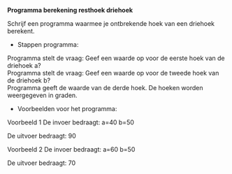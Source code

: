 **Programma berekening resthoek driehoek**

Schrijf een programma waarmee je ontbrekende hoek van een driehoek berekent. 

* Stappen programma:

Programma stelt de vraag: Geef een waarde op voor de eerste hoek van de driehoek a?  
Programma stelt de vraag: Geef een waarde op voor de tweede hoek van de driehoek b?  
Programma geeft de waarde van de derde hoek. De hoeken worden weergegeven in graden.  


* Voorbeelden voor het programma:

Voorbeeld 1 De invoer bedraagt: a=40 b=50

De uitvoer bedraagt: 90 

Voorbeeld 2 De invoer bedraagt: a=60 b=50

De uitvoer bedraagt: 70

